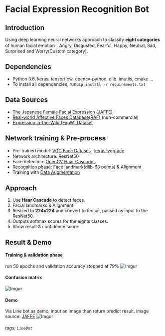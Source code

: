 # Facial Expression Recognition Bot

## Introduction
Using deep learning neural networks approach to classify **eight categories** of human facial emotion：Angry, Disgusted, Fearful, Happy, Neutral, Sad, Surprised and Worry(Custom category).


## Dependencies
- Python 3.6, keras, tensorflow, opencv-python, dlib, imutils, cmake ...
- To install all dependencies, run```pip install -r requirements.txt ```

## Data Sources
- [The Japanese Female Facial Expression (JAFFE)](http://www.kasrl.org/jaffe.html)
- [Real-world Affective Faces Database(RAF)](http://www.whdeng.cn/RAF/model1.html) (non-commercial)
- [Expression in-the-Wild (ExpW) Dataset](http://mmlab.ie.cuhk.edu.hk/projects/socialrelation/index.html)

## Network training & Pre-process
- Pre-trained model: [VGG Face Dataset](http://www.robots.ox.ac.uk/~vgg/data/vgg_face/)、[keras-vggface](https://github.com/rcmalli/keras-vggface)
- Network architecture: ResNet50
- Face detection: [OpenCV Haar Cascades](https://opencv-python-tutroals.readthedocs.io/en/latest/py_tutorials/py_objdetect/py_face_detection/py_face_detection.html)
- Recognition phase: [Face landmark(dlib-68 points) & Alignment](https://www.pyimagesearch.com/2017/05/22/face-alignment-with-opencv-and-python/)
- Training with [Data Augmentation](https://keras.io/preprocessing/image/)

## Approach
1. Use **Haar Cascade** to detect faces.
2. Facial landmarks & Alignment.
3. Resized to **224x224** and convert to tensor, passed as input to the ResNet50.
4. Outputs softmax scores for the eights classes.
5. Show result & confidence score


## Result & Demo
#### Training & validation phase 
run 50 epochs and validation accuracy stopped at 79%
![Imgur](https://i.imgur.com/cVYjZ5e.png)

#### Confusion matrix
![Imgur](https://i.imgur.com/InRUHCF.png)


#### Demo
Via Line bot as demo, input an image then return predict result.
image source: [JAFFE](http://www.kasrl.org/jaffe.html) 
![Imgur](https://i.imgur.com/MLCBTAB.jpg?1)

###### tags: `LineBot`